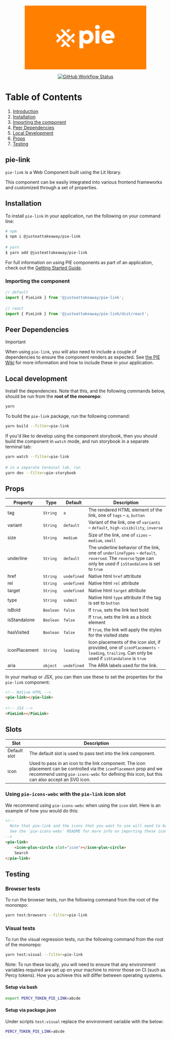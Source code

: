 <p align="center">
  <img align="center" src="../../../readme_image.png" height="200" alt="">
</p>

<p align="center">
  <a href="https://www.npmjs.com/@justeattakeaway/pie-link">
    <img alt="GitHub Workflow Status" src="https://img.shields.io/npm/v/@justeattakeaway/pie-link.svg">
  </a>
</p>

# Table of Contents

1. [Introduction](#pie-link)
2. [Installation](#installation)
3. [Importing the component](#importing-the-component)
4. [Peer Dependencies](#peer-dependencies)
5. [Local Development](#local-development)
6. [Props](#props)
7. [Testing](#testing)


## pie-link

`pie-link` is a Web Component built using the Lit library.

This component can be easily integrated into various frontend frameworks and customized through a set of properties.


## Installation

To install `pie-link` in your application, run the following on your command line:

```bash
# npm
$ npm i @justeattakeaway/pie-link

# yarn
$ yarn add @justeattakeaway/pie-link
```

For full information on using PIE components as part of an application, check out the [Getting Started Guide](https://github.com/justeattakeaway/pie/wiki/Getting-started-with-PIE-Web-Components).


### Importing the component

```js
// default
import { PieLink } from '@justeattakeaway/pie-link';

// react
import { PieLink } from '@justeattakeaway/pie-link/dist/react';
```


## Peer Dependencies

> [!IMPORTANT]
> When using `pie-link`, you will also need to include a couple of dependencies to ensure the component renders as expected. See [the PIE Wiki](https://github.com/justeattakeaway/pie/wiki/Getting-started-with-PIE-Web-Components#expected-dependencies) for more information and how to include these in your application.


## Local development

Install the dependencies. Note that this, and the following commands below, should be run from the **root of the monorepo**:

```bash
yarn
```

To build the `pie-link` package, run the following command:

```bash
yarn build --filter=pie-link
```

If you'd like to develop using the component storybook, then you should build the component in `watch` mode, and run storybook in a separate terminal tab:

```bash
yarn watch --filter=pie-link

# in a separate terminal tab, run
yarn dev --filter=pie-storybook
```


## Props

| Property      | Type        | Default       | Description                                                                                          |
| ------------- | ----------- | ------------- | ---------------------------------------------------------------------------------------------------- |
| tag           | `String`  | `a`         | The rendered HTML element of the link, one of `tags` – `a`, `button`                        |
| variant       | `String`  | `default`   | Variant of the link, one of `variants` – `default`, `high-visibility`, `inverse`         |
| size          | `String`  | `medium`    | Size of the link, one of `sizes` – `medium`, `small`                                          |
| underline          | `String`  | `default`    | The underline behavior of the link, one of `underlineTypes` – `default`, `reversed`. The `reverse` type can only be used if `isStandalone` is set to `true`                                          |
| href          | `String`  | `undefined` | Native html `href` attribute                                                                       |
| rel           | `String`  | `undefined` | Native html `rel` attribute                                                                        |
| target        | `String`  | `undefined` | Native html `target` attribute                                                                     |
| type          | `String`  | `submit`    | Native html `type` attribute if the tag is set to `button`                                       |
| isBold        | `Boolean` | `false`     | If `true`, sets the link text bold                                                                 |
| isStandalone  | `Boolean` | `false`     | If `true`, sets the link as a block element                                                        |
| hasVisited    | `Boolean` | `false`     | If `true`, the link will apply the styles for the visited state                                    |
| iconPlacement | `String`  | `leading`   | Icon placements of the icon slot, if provided, one of `iconPlacements` - `leading`, `trailing`. Can only be used if `isStandalone` is `true` |
| aria | `object` | `undefined` | The ARIA labels used for the link. |

In your markup or JSX, you can then use these to set the properties for the `pie-link` component:

```html
<!-- Native HTML -->
<pie-link></pie-link>

<!-- JSX -->
<PieLink></PieLink>
```

## Slots

| Slot         | Description                                                                                                                                                                                                                |
| ------------ | -------------------------------------------------------------------------------------------------------------------------------------------------------------------------------------------------------------------------- |
| Default slot | The default slot is used to pass text into the link component.                                                                                                                                                             |
| icon         | Used to pass in an icon to the link component. The icon placement can be controlled via the `iconPlacement` prop and we recommend using `pie-icons-webc` for defining this icon, but this can also accept an SVG icon. |

### Using `pie-icons-webc` with the `pie-link` icon slot

We recommend using `pie-icons-webc` when using the `icon` slot. Here is an example of how you would do this:

```html
<!--
  Note that pie-link and the icons that you want to use will need to be imported as components into your application.
  See the `pie-icons-webc` README for more info on importing these icons.
-->
<pie-link>
    <icon-plus-circle slot="icon"></icon-plus-circle>
    Search
</pie-link>
```

## Testing

### Browser tests

To run the browser tests, run the following command from the root of the monorepo:

```bash
yarn test:browsers --filter=pie-link
```

### Visual tests

To run the visual regression tests, run the following command from the root of the monorepo:

```bash
yarn test:visual --filter=pie-link
```

Note: To run these locally, you will need to ensure that any environment variables required are set up on your machine to mirror those on CI (such as Percy tokens). How you achieve this will differ between operating systems.

#### Setup via bash

```bash
export PERCY_TOKEN_PIE_LINK=abcde
```

#### Setup via package.json

Under scripts `test:visual` replace the environment variable with the below:

```bash
PERCY_TOKEN_PIE_LINK=abcde
```
